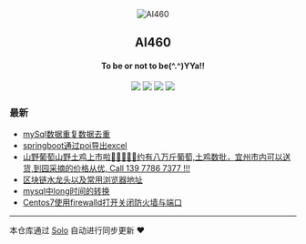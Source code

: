 <p align="center"><img alt="AI460" src="https://static.b3log.org/images/brand/solo-32.png"></p><h2 align="center">
AI460
</h2>

<h4 align="center">To be or not to be(^.^)YYa!!</h4>
<p align="center"><a title="AI460" target="_blank" href="https://github.com/AIMuLang/solo-blog"><img src="https://img.shields.io/github/last-commit/AIMuLang/solo-blog.svg?style=flat-square&color=FF9900"></a>
<a title="GitHub repo size in bytes" target="_blank" href="https://github.com/AIMuLang/solo-blog"><img src="https://img.shields.io/github/repo-size/AIMuLang/solo-blog.svg?style=flat-square"></a>
<a title="Solo Version" target="_blank" href="https://github.com/b3log/solo/releases"><img src="https://img.shields.io/badge/solo-3.6.4-f1e05a.svg?style=flat-square&color=blueviolet"></a>
<a title="Hits" target="_blank" href="https://github.com/b3log/hits"><img src="https://hits.b3log.org/AIMuLang/solo-blog.svg"></a></p>

### 最新

* [mySql数据重复数据去重](https://blog.youyixing.top/articles/2019/09/20/1568964869591.html)
* [springboot通过poi导出excel](https://blog.youyixing.top/articles/2019/09/04/1567591766877.html)
* [山野葡萄山野土鸡上市啦🍇🐔🍇🐔🍇约有八万斤葡萄,土鸡数批，宜州市内可以送货,到园采摘的价格从优, Call  139 7786 7377 !!!](https://blog.youyixing.top/articles/2019/08/28/1566921930802.html)
* [区块链水龙头以及常用浏览器地址](https://blog.youyixing.top/articles/2019/08/16/1565930285587.html)
* [mysql中long时间的转换](https://blog.youyixing.top/articles/2019/08/14/1565778996170.html)
* [Centos7使用firewalld打开关闭防火墙与端口](https://blog.youyixing.top/articles/2019/08/12/1565624406448.html)



---

本仓库通过 [Solo](https://github.com/b3log/solo) 自动进行同步更新 ❤️ 